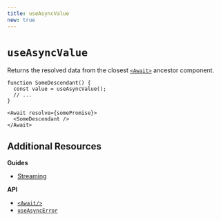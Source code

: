 ```yaml
---
title: useAsyncValue
new: true
---
```


# `useAsyncValue`

Returns the resolved data from the closest [`<Await>`][await_component] ancestor component.

```tsx
function SomeDescendant() {
  const value = useAsyncValue();
  // ...
}
```

```tsx
<Await resolve={somePromise}>
  <SomeDescendant />
</Await>
```

## Additional Resources

**Guides** 

- [Streaming][streaming_guide]

**API**

- [`<Await/>`][await_component]
- [`useAsyncError`][use_async_error]

[await_component]: ../components/await
[streaming_guide]: ../guides/streaming
[use_async_error]: ../hooks/use-async-error
